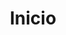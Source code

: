 ---
title: Inicio
weight: 1
menu: main
description: Esta plataforma presenta los indicadores de seguimiento, monitoreo y evaluación del Plan de Acción del Gobierno Abierto de Ecuador, para conocer los avances de los compromisos presentados por sus entidades responsables y contrapartes.
---